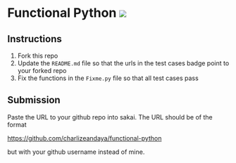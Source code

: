 # Functional Python [![](https://github.com/charlizeandaya/functional-python/workflows/tests/badge.svg)](https://github.com/charlizeandaya/functional-python/actions?query=workflow%3Atests)

## Instructions

1. Fork this repo
1. Update the `README.md` file so that the urls in the test cases badge point to your forked repo
1. Fix the functions in the `Fixme.py` file so that all test cases pass

## Submission

Paste the URL to your github repo into sakai. The URL should be of the format

https://github.com/charlizeandaya/functional-python

but with your github username instead of mine.
